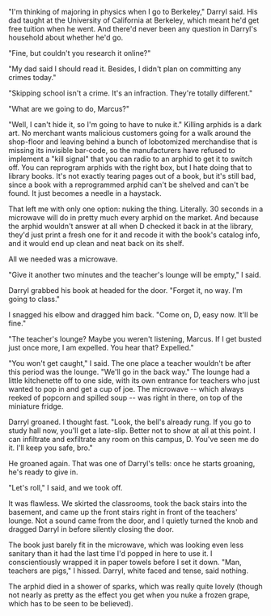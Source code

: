 "I'm thinking of majoring in physics when I go to Berkeley," Darryl said. His dad taught 
at the University of California at Berkeley, which meant he'd get free tuition when he 
went. And there'd never been any question in Darryl's household about whether he'd go.

"Fine, but couldn't you research it online?"

"My dad said I should read it. Besides, I didn't plan on committing any crimes today."

"Skipping school isn't a crime. It's an infraction. They're totally different."

"What are we going to do, Marcus?"

"Well, I can't hide it, so I'm going to have to nuke it." Killing arphids is a dark art. 
No merchant wants malicious customers going for a walk around the shop-floor and leaving 
behind a bunch of lobotomized merchandise that is missing its invisible bar-code, so the 
manufacturers have refused to implement a "kill signal" that you can radio to an arphid 
to get it to switch off. You can reprogram arphids with the right box, but I hate doing 
that to library books. It's not exactly tearing pages out of a book, but it's still bad, 
since a book with a reprogrammed arphid can't be shelved and can't be found. It just 
becomes a needle in a haystack.

That left me with only one option: nuking the thing. Literally. 30 seconds in a 
microwave will do in pretty much every arphid on the market. And because the arphid 
wouldn't answer at all when D checked it back in at the library, they'd just print a 
fresh one for it and recode it with the book's catalog info, and it would end up clean 
and neat back on its shelf.

All we needed was a microwave.

"Give it another two minutes and the teacher's lounge will be empty," I said.

Darryl grabbed his book at headed for the door. "Forget it, no way. I'm going to class."

I snagged his elbow and dragged him back. "Come on, D, easy now. It'll be fine."

"The teacher's lounge? Maybe you weren't listening, Marcus. If I get busted just once more, I am expelled. You hear that? Expelled."

"You won't get caught," I said. The one place a teacher wouldn't be after this period 
was the lounge. "We'll go in the back way." The lounge had a little kitchenette off to 
one side, with its own entrance for teachers who just wanted to pop in and get a cup of 
joe. The microwave -- which always reeked of popcorn and spilled soup -- was right in 
there, on top of the miniature fridge.

Darryl groaned. I thought fast. "Look, the bell's already rung. If you go to study hall 
now, you'll get a late-slip. Better not to show at all at this point. I can infiltrate 
and exfiltrate any room on this campus, D. You've seen me do it. I'll keep you safe, bro."

He groaned again. That was one of Darryl's tells: once he starts groaning, he's ready to 
give in.

"Let's roll," I said, and we took off.

It was flawless. We skirted the classrooms, took the back stairs into the basement, and 
came up the front stairs right in front of the teachers' lounge. Not a sound came from 
the door, and I quietly turned the knob and dragged Darryl in before silently closing 
the door.

The book just barely fit in the microwave, which was looking even less sanitary than it 
had the last time I'd popped in here to use it. I conscientiously wrapped it in paper 
towels before I set it down. "Man, teachers are pigs," I hissed. Darryl, white faced and 
tense, said nothing.

The arphid died in a shower of sparks, which was really quite lovely (though not nearly 
as pretty as the effect you get when you nuke a frozen grape, which has to be seen to be 
believed).
